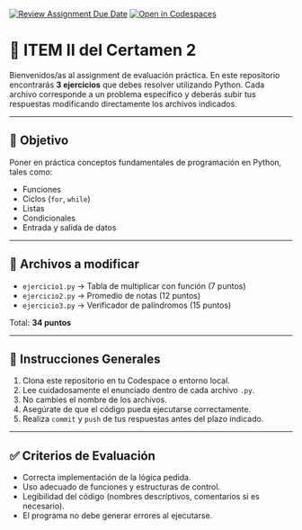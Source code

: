 [![Review Assignment Due Date](https://classroom.github.com/assets/deadline-readme-button-22041afd0340ce965d47ae6ef1cefeee28c7c493a6346c4f15d667ab976d596c.svg)](https://classroom.github.com/a/ElXH8gCw)
[![Open in Codespaces](https://classroom.github.com/assets/launch-codespace-2972f46106e565e64193e422d61a12cf1da4916b45550586e14ef0a7c637dd04.svg)](https://classroom.github.com/open-in-codespaces?assignment_repo_id=19552213)
# 🧪 ITEM II del Certamen 2

Bienvenidos/as al assignment de evaluación práctica. En este repositorio encontrarás **3 ejercicios** que debes resolver utilizando Python. Cada archivo corresponde a un problema específico y deberás subir tus respuestas modificando directamente los archivos indicados.

---

## 🎯 Objetivo

Poner en práctica conceptos fundamentales de programación en Python, tales como:

- Funciones
- Ciclos (`for`, `while`)
- Listas
- Condicionales
- Entrada y salida de datos

---

## 📂 Archivos a modificar

- `ejercicio1.py` → Tabla de multiplicar con función (7 puntos)
- `ejercicio2.py` → Promedio de notas (12 puntos)
- `ejercicio3.py` → Verificador de palíndromos (15 puntos)

Total: **34 puntos**

---

## 🧠 Instrucciones Generales

1. Clona este repositorio en tu Codespace o entorno local.
2. Lee cuidadosamente el enunciado dentro de cada archivo `.py`.
3. No cambies el nombre de los archivos.
4. Asegúrate de que el código pueda ejecutarse correctamente.
5. Realiza `commit` y `push` de tus respuestas antes del plazo indicado.

---

## ✅ Criterios de Evaluación

- Correcta implementación de la lógica pedida.
- Uso adecuado de funciones y estructuras de control.
- Legibilidad del código (nombres descriptivos, comentarios si es necesario).
- El programa no debe generar errores al ejecutarse.